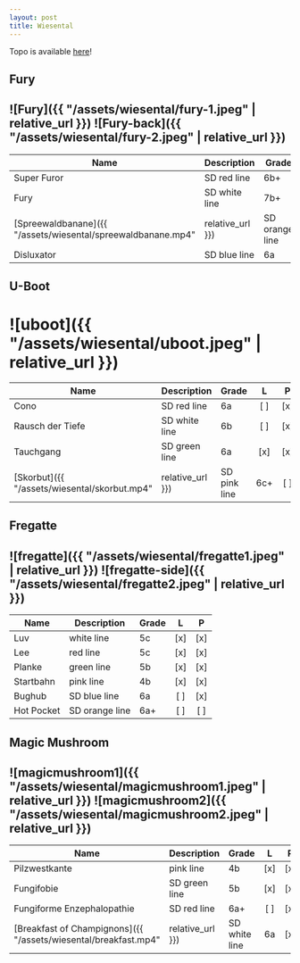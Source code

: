 ```yaml
---
layout: post
title: Wiesental
---
```

Topo is available [here](https://bergwiese-thueringen.de/wp-content/uploads/2016/02/TOPO_WIESENTAL.pdf)!

Fury
--------------
## ![Fury]({{ "/assets/wiesental/fury-1.jpeg" | relative_url }}) ![Fury-back]({{ "/assets/wiesental/fury-2.jpeg" | relative_url }})

Name    | Description                           | Grade | L | P
------- | ------------------------------------- | ----- |:-:|:-:
Super Furor | SD red line | 6b+ | [ ] | [x]
Fury | SD white line | 7b+ | [ ] | [ ]
[Spreewaldbanane]({{ "/assets/wiesental/spreewaldbanane.mp4" | relative_url }}) | SD orange line | 6b+ | [x] | [x]
Disluxator | SD blue line | 6a | [x] | [ ]

U-Boot
--------------
# ![uboot]({{ "/assets/wiesental/uboot.jpeg" | relative_url }})

Name    | Description                           | Grade | L | P
------- | ------------------------------------- | ----- |:-:|:-:
Cono | SD red line | 6a | [ ] | [x]
Rausch der Tiefe | SD white line | 6b | [ ] | [x]
Tauchgang | SD green line | 6a | [x] | [x]
[Skorbut]({{ "/assets/wiesental/skorbut.mp4" | relative_url }}) | SD pink line | 6c+ | [ ] | [x]

Fregatte
--------------
## ![fregatte]({{ "/assets/wiesental/fregatte1.jpeg" | relative_url }}) ![fregatte-side]({{ "/assets/wiesental/fregatte2.jpeg" | relative_url }})

Name    | Description                           | Grade | L | P
------- | ------------------------------------- | ----- |:-:|:-:
Luv | white line | 5c | [x] | [x]
Lee | red line | 5c | [x] | [x]
Planke | green line | 5b | [x] | [x]
Startbahn  | pink line | 4b | [x] | [x]
Bughub | SD blue line | 6a | [ ] | [x]
Hot Pocket | SD orange line | 6a+ | [ ] | [ ]


Magic Mushroom
--------------
## ![magicmushroom1]({{ "/assets/wiesental/magicmushroom1.jpeg" | relative_url }}) ![magicmushroom2]({{ "/assets/wiesental/magicmushroom2.jpeg" | relative_url }})

Name    | Description                           | Grade | L | P
------- | ------------------------------------- | ----- |:-:|:-:
Pilzwestkante | pink line | 4b | [x] | [x]
Fungifobie | SD green line | 5b | [x] | [x]
Fungiforme Enzephalopathie | SD red line | 6a+ | [ ] | [x]
[Breakfast of Champignons]({{ "/assets/wiesental/breakfast.mp4" | relative_url }}) | SD white line | 6a | [x] | [x]

